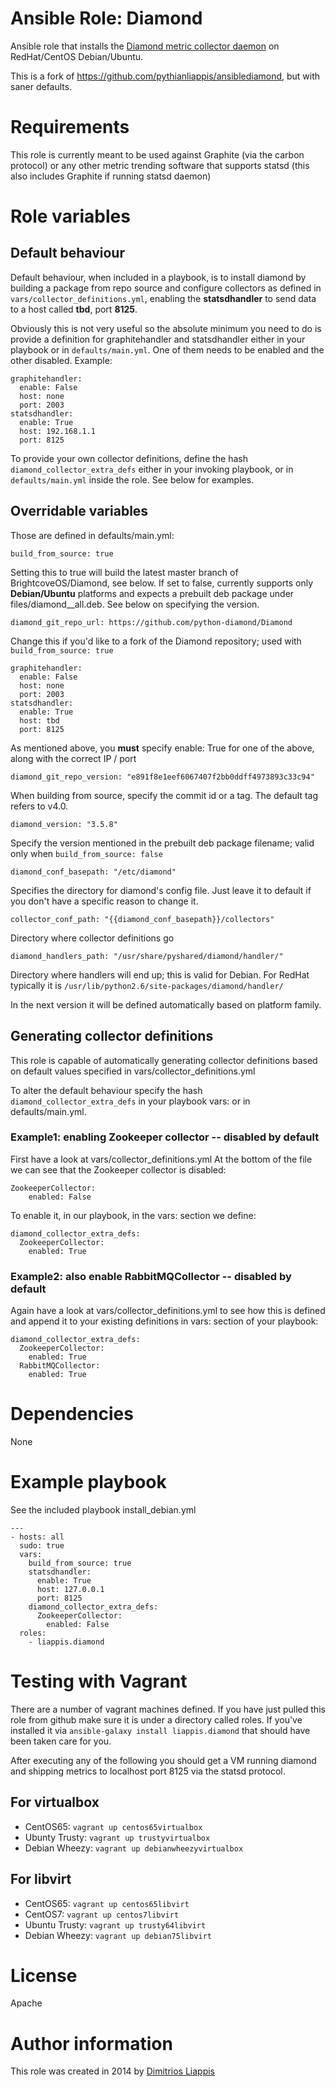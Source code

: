 # Ansible Role: Diamond #

Ansible role that installs the [Diamond metric collector daemon](https://github.com/python-diamond/Diamond) on RedHat/CentOS Debian/Ubuntu.

This is a fork of https://github.com/pythianliappis/ansiblediamond, but with saner defaults.

# Requirements #

This role is currently meant to be used against Graphite (via the carbon protocol) or any other metric trending software that supports statsd (this also includes Graphite if running statsd daemon)

# Role variables #

## Default behaviour ##

Default behaviour, when included in a playbook, is to install diamond by building a package from repo source and configure collectors as defined in `vars/collector_definitions.yml`, enabling the **statsdhandler** to send data to a host called **tbd**, port **8125**.

Obviously this is not very useful so the absolute minimum you need to do is provide a definition for graphitehandler and statsdhandler either in your playbook or in `defaults/main.yml`. One of them needs to be enabled and the other disabled. Example:

    graphitehandler:
      enable: False
      host: none
      port: 2003
    statsdhandler:
      enable: True
      host: 192.168.1.1
      port: 8125


To provide your own collector definitions, define the hash `diamond_collector_extra_defs` either in your invoking playbook, or in `defaults/main.yml` inside the role. See below for examples.

## Overridable variables ##

Those are defined in defaults/main.yml:

`build_from_source: true`

Setting this to true will build the latest master branch of BrightcoveOS/Diamond, see below.
If set to false, currently supports only **Debian/Ubuntu** platforms and expects a prebuilt deb package under files/diamond_<version>_all.deb. See below on specifying the version.

`diamond_git_repo_url: https://github.com/python-diamond/Diamond`

Change this if you'd like to a fork of the Diamond repository; used with `build_from_source: true`

    graphitehandler:
      enable: False
      host: none
      port: 2003
    statsdhandler:
      enable: True
      host: tbd
      port: 8125


As mentioned above, you **must** specify enable: True for one of the above, along with the correct IP / port

`diamond_git_repo_version: "e891f8e1eef6067407f2bb0ddff4973893c33c94"`

When building from source, specify the commit id or a tag.
The default tag refers to v4.0.

`diamond_version: "3.5.8"`

Specify the version mentioned in the prebuilt deb package filename; valid only when `build_from_source: false`

`diamond_conf_basepath: "/etc/diamond"`

Specifies the directory for diamond's config file. Just leave it to default if you don't have a specific reason to change it.

`collector_conf_path: "{{diamond_conf_basepath}}/collectors"`

Directory where collector definitions go

`diamond_handlers_path: "/usr/share/pyshared/diamond/handler/"`

Directory where handlers will end up; this is valid for Debian.
For RedHat typically it is `/usr/lib/python2.6/site-packages/diamond/handler/`

In the next version it will be defined automatically based on platform family.

## Generating collector definitions ##

This role is capable of automatically generating collector definitions based on default values specified in vars/collector_definitions.yml

To alter the default behaviour specify the hash `diamond_collector_extra_defs` in your playbook vars: or in defaults/main.yml.

### Example1: enabling Zookeeper collector -- disabled by default ###

First have a look at vars/collector_definitions.yml
At the bottom of the file we can see that the Zookeeper collector is disabled:

    ZookeeperCollector:
        enabled: False


To enable it, in our playbook, in the vars: section we define:

    diamond_collector_extra_defs:
      ZookeeperCollector:
        enabled: True

### Example2: also enable RabbitMQCollector -- disabled by default ###

Again have a look at vars/collector_definitions.yml to see how this is defined and append it to your existing definitions in vars: section of your playbook:

    diamond_collector_extra_defs:
      ZookeeperCollector:
        enabled: True
      RabbitMQCollector:
        enabled: True

# Dependencies #

None

# Example playbook #

See the included playbook install_debian.yml

    ---
    - hosts: all
      sudo: true
      vars:
        build_from_source: true
        statsdhandler:
          enable: True
          host: 127.0.0.1
          port: 8125
        diamond_collector_extra_defs:
          ZookeeperCollector:
            enabled: False
      roles:
        - liappis.diamond

# Testing with Vagrant #

There are a number of vagrant machines defined.
If you have just pulled this role from github make sure it is under a directory called roles.
If you've installed it via `ansible-galaxy install liappis.diamond` that should have been taken care for you.

After executing any of the following you should get a VM running diamond and shipping metrics to localhost port 8125 via the statsd protocol.

## For virtualbox ##

* CentOS65: `vagrant up centos65virtualbox`
* Ubunty Trusty: `vagrant up trustyvirtualbox`
* Debian Wheezy: `vagrant up debianwheezyvirtualbox`

## For libvirt ##

* CentOS65: `vagrant up centos65libvirt`
* CentOS7: `vagrant up centos7libvirt`
* Ubuntu Trusty: `vagrant up trusty64libvirt`
* Debian Wheezy: `vagrant up debian75libvirt`

# License #

Apache

# Author information #

This role was created in 2014 by [Dimitrios Liappis](mailto:liappis@pythian.com)
